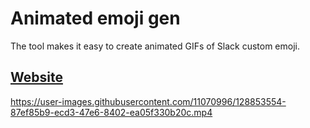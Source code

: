 # Animated emoji gen
The tool makes it easy to create animated GIFs of Slack custom emoji.

## [Website](https://www.animated-emoji-gen.com/)

https://user-images.githubusercontent.com/11070996/128853554-87ef85b9-ecd3-47e6-8402-ea05f330b20c.mp4
